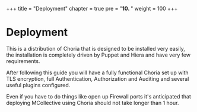+++
title = "Deployment"
chapter = true
pre = "<b>10. </b>"
weight = 100
+++

# Deployment

This is a distribution of Choria that is designed to be installed very easily, the installation is completely driven by Puppet and Hiera and have very few requirements.

After following this guide you will have a fully functional Choria set up with TLS encryption, full Authentication, Authorization and Auditing and several useful plugins configured.

Even if you have to do things like open up Firewall ports it's anticipated that deploying MCollective using Choria should not take longer than 1 hour.

